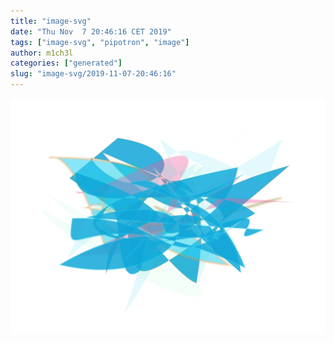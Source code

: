 ```yaml
---
title: "image-svg"
date: "Thu Nov  7 20:46:16 CET 2019"
tags: ["image-svg", "pipotron", "image"]
author: m1ch3l
categories: ["generated"]
slug: "image-svg/2019-11-07-20:46:16"
---
```


![](image.svg)
